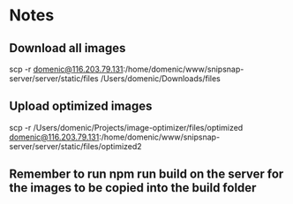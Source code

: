 # Notes

## Download all images
scp -r domenic@116.203.79.131:/home/domenic/www/snipsnap-server/server/static/files /Users/domenic/Downloads/files

## Upload optimized images
scp -r /Users/domenic/Projects/image-optimizer/files/optimized domenic@116.203.79.131:/home/domenic/www/snipsnap-server/server/static/files/optimized2


## Remember to run npm run build on the server for the images to be copied into the build folder